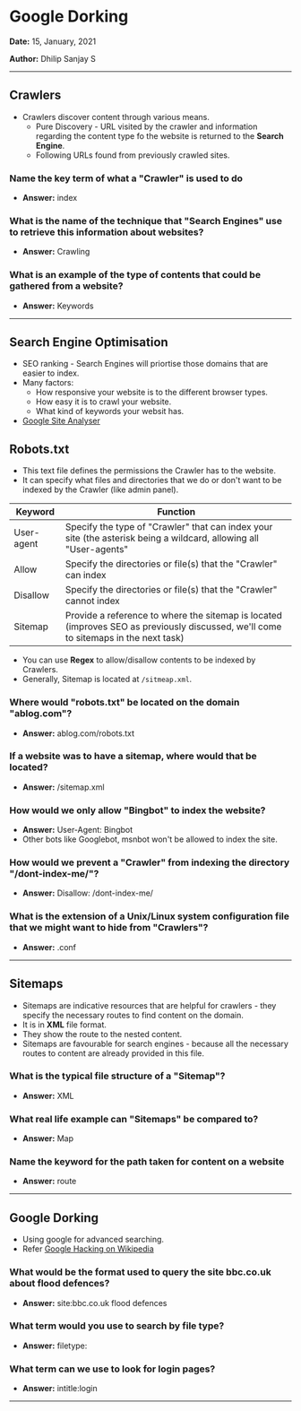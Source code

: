 # Google Dorking

**Date:** 15, January, 2021

**Author:** Dhilip Sanjay S

---

## Crawlers
- Crawlers discover content through various means.
    - Pure Discovery - URL visited by the crawler and information regarding the content type fo the website is returned to the **Search Engine**.
    - Following URLs found from previously crawled sites.

### Name the key term of what a "Crawler" is used to do
- **Answer:** index

### What is the name of the technique that "Search Engines" use to retrieve this information about websites?
- **Answer:** Crawling

### What is an example of the type of contents that could be gathered from a website?
- **Answer:** Keywords

---


## Search Engine Optimisation
- SEO ranking - Search Engines will priortise those domains that are easier to index.
- Many factors:
    - How responsive your website is to the different browser types.
    - How easy it is to crawl your website.
    - What kind of keywords your websit has.
- [Google Site Analyser](https://web.dev/)

## Robots.txt
- This text file defines the permissions the Crawler has to the website.
- It can specify what files and directories that we do or don't want to be indexed by the Crawler (like admin panel).

|Keyword    | Function        |
|-----------|-----------------|
|User-agent |	Specify the type of "Crawler" that can index your site (the asterisk being a wildcard, allowing all "User-agents"|
|Allow      |	Specify the directories or file(s) that the "Crawler" can index|
|Disallow   |	Specify the directories or file(s) that the "Crawler" cannot index|
|Sitemap    |	Provide a reference to where the sitemap is located (improves SEO as previously discussed, we'll come to sitemaps in the next task)|

- You can use **Regex** to allow/disallow contents to be indexed by Crawlers.
- Generally, Sitemap is located at `/sitmeap.xml`.

### Where would "robots.txt" be located on the domain "ablog.com"?
- **Answer:** ablog.com/robots.txt

### If a website was to have a sitemap, where would that be located?
- **Answer:** /sitemap.xml

### How would we only allow "Bingbot" to index the website?
- **Answer:** User-Agent: Bingbot
- Other bots like Googlebot, msnbot won't be allowed to index the site.

### How would we prevent a "Crawler" from indexing the directory "/dont-index-me/"?
- **Answer:** Disallow: /dont-index-me/

### What is the extension of a Unix/Linux system configuration file that we might want to hide from "Crawlers"?
- **Answer:** .conf

---

## Sitemaps
- Sitemaps are indicative resources that are helpful for crawlers - they specify the necessary routes to find content on the domain.
- It is in **XML** file format.
- They show the route to the nested content.
- Sitemaps are favourable for search engines - because all the necessary routes to content are already provided in this file.

### What is the typical file structure of a "Sitemap"?
- **Answer:** XML

### What real life example can "Sitemaps" be compared to?
- **Answer:** Map

### Name the keyword for the path taken for content on a website
- **Answer:** route
---

## Google Dorking
- Using google for advanced searching.
- Refer [Google Hacking on Wikipedia](https://en.wikipedia.org/wiki/Google_hacking)

### What would be the format used to query the site bbc.co.uk about flood defences?
- **Answer:** site:bbc.co.uk flood defences

### What term would you use to search by file type?
- **Answer:** filetype:

### What term can we use to look for login pages?
- **Answer:** intitle:login

---